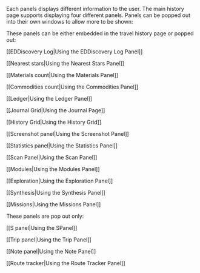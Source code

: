 Each panels displays different information to the user. The main history page supports displaying four different panels. Panels can be popped out into their own windows to allow more to be shown:

These panels can be either embedded in the travel history page or popped out:

[[EDDiscovery Log|Using the EDDiscovery Log Panel]]

[[Nearest stars|Using the Nearest Stars Panel]]

[[Materials count|Using the Materials Panel]]

[[Commodities count|Using the Commodities Panel]]

[[Ledger|Using the Ledger Panel]]

[[Journal Grid|Using the Journal Page]]

[[History Grid|Using the History Grid]]

[[Screenshot panel|Using the Screenshot Panel]]

[[Statistics panel|Using the Statistics Panel]]

[[Scan Panel|Using the Scan Panel]]

[[Modules|Using the Modules Panel]]

[[Exploration|Using the Exploration Panel]]

[[Synthesis|Using the Synthesis Panel]]

[[Missions|Using the Missions Panel]]

These panels are pop out only:

[[S panel|Using the SPanel]]

[[Trip panel|Using the Trip Panel]]

[[Note panel|Using the Note Panel]]

[[Route tracker|Using the Route Tracker Panel]]


